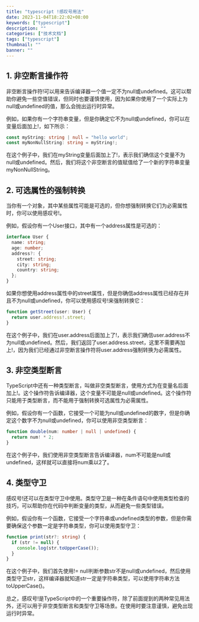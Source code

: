```yaml
---
title: "typescript !感叹号用法"
date: 2023-11-04T18:22:02+08:00
keywords: ["typescript"]
description: ""
categories: ["技术文档"]
tags: ["typescript"]
thumbnail: ""
banner: ""
---
```

## 1. 非空断言操作符
非空断言操作符!可以用来告诉编译器一个值一定不为null或undefined。这可以帮助你避免一些空值错误，但同时也要谨慎使用，因为如果你使用了一个实际上为null或undefined的值，那么会抛出运行时异常。

例如，如果你有一个字符串变量，但是你确定它不为null或undefined，你可以在变量后面加上!，如下所示：
```ts
const myString: string | null = "hello world";
const myNonNullString: string = myString!;
```
在这个例子中，我们在myString变量后面加上了!，表示我们确信这个变量不为null或undefined。然后，我们将这个非空断言的值赋值给了一个新的字符串变量myNonNullString。

## 2. 可选属性的强制转换
当你有一个对象，其中某些属性可能是可选的，但你想强制转换它们为必需属性时，你可以使用感叹号!。

例如，假设你有一个User接口，其中有一个address属性是可选的：
```ts
interface User {
  name: string;
  age: number;
  address?: {
    street: string;
    city: string;
    country: string;
  };
}
```
如果你想使用address属性中的street属性，但是你确信address属性已经存在并且不为null或undefined，你可以使用感叹号!来强制转换它：
```ts
function getStreet(user: User) {
  return user.address!.street;
}
```
在这个例子中，我们在user.address后面加上了!，表示我们确信user.address不为null或undefined。然后，我们返回了user.address.street，这里不需要再加上!，因为我们已经通过非空断言操作符将user.address强制转换为必需属性。

## 3. 非空类型断言
TypeScript中还有一种类型断言，叫做非空类型断言，使用方式为在变量名后面加上!。这个操作符告诉编译器，这个变量不可能是null或undefined。这个操作符只能用于类型断言，而不能用于强制转换可选属性为必需属性。

例如，假设你有一个函数，它接受一个可能为null或undefined的数字，但是你确定这个数字不为null或undefined，你可以使用非空类型断言：
```ts
function double(num: number | null | undefined) {
  return num! * 2;
}
```
在这个例子中，我们使用非空类型断言告诉编译器，num不可能是null或undefined，这样就可以直接将num乘以2了。

## 4. 类型守卫
感叹号!还可以在类型守卫中使用。类型守卫是一种在条件语句中使用类型检查的技巧，可以帮助你在代码中判断变量的类型，从而避免一些类型错误。

例如，假设你有一个函数，它接受一个字符串或undefined类型的参数，但是你需要确保这个参数一定是字符串类型，你可以使用类型守卫：
```ts
function print(str?: string) {
  if (str != null) {
    console.log(str.toUpperCase());
  }
}
```
在这个例子中，我们首先使用!= null判断参数str不是null或undefined，然后使用类型守卫str，这样编译器就知道str一定是字符串类型，可以使用字符串方法toUpperCase()。

总之，感叹号!是TypeScript中的一个重要操作符，除了前面提到的两种常见用法外，还可以用于非空类型断言和类型守卫等场景。在使用时要注意谨慎，避免出现运行时异常。